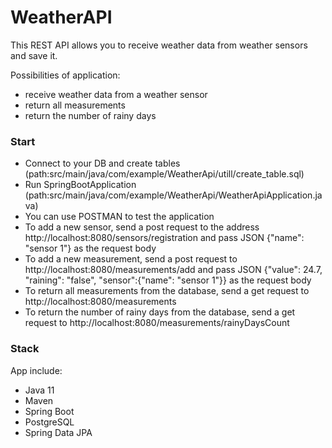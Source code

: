 # WeatherAPI
This REST API allows you to receive weather data from weather sensors and save it.

Possibilities of application:
- receive weather data from a weather sensor
- return all measurements
- return the number of rainy days
### Start
- Connect to your DB and create tables (path:src/main/java/com/example/WeatherApi/utill/create_table.sql)
- Run SpringBootApplication (path:src/main/java/com/example/WeatherApi/WeatherApiApplication.java)
- You can use POSTMAN to test the application
- To add a new sensor, send a post request to the address http://localhost:8080/sensors/registration and pass JSON {"name": "sensor 1"} as the request body
- To add a new measurement, send a post request to http://localhost:8080/measurements/add and pass JSON {"value": 24.7, "raining": "false", "sensor":{"name": "sensor 1"}} as the request body
- To return all measurements from the database, send a get request to http://localhost:8080/measurements
- To return the number of rainy days from the database, send a get request to http://localhost:8080/measurements/rainyDaysCount

### Stack
App include:
- Java  11
- Maven
- Spring Boot
- PostgreSQL
- Spring Data JPA

